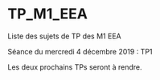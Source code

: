 # TP_M1_EEA
Liste des sujets de TP des M1 EEA

Séance du mercredi 4 décembre 2019 : TP1 


Les deux prochains TPs seront à rendre. 
